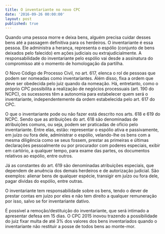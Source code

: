```yaml
---
title: O inventariante no novo CPC
date: '2016-09-26 00:00:00'
layout: post
published: true
---
```

Quando uma pessoa morre e deixa bens, alguém precisa cuidar desses bens até a passagem definitiva para os herdeiros. O inventariante é essa pessoa. Ele administra a herança, representa o espólio (conjunto de bens deixados pelo falecido) em ações judiciais ou extrajudicialmente. A responsabilidade do inventariante pelo espólio vai desde a assinatura do compromisso até o momento de homologação da partilha. 

O Novo Código de Processo Civil, no art. 617, elenca o rol de pessoas que podem ser nomeadas como inventariantes. Além disso, fixa a ordem que deve ser obedecida pelo juiz quando da nomeação. Há, entretanto, como o próprio CPC possibilita a realização de negócios processuais (art. 190 do NCPC), os sucessores têm a autonomia para estabelecer quem será o inventariante, independentemente da ordem estabelecida pelo art. 617 do CPC.

O que o inventariante pode ou não fazer está descrito nos arts. 618 e 619 do NCPC. Sendo que as atribuições do art. 618 são denominadas de atribuições comuns, ou seja, podem ser praticadas de ofício pelo inventariante. Entre elas, estão: representar o espólio ativa e passivamente, em juízo ou fora dele, administrar o espólio, velando-lhe os bens com a mesma diligência como se seus fossem, prestar as primeiras e últimas declarações pessoalmente ou por procurador com poderes especiais,  exibir em cartório, a qualquer tempo, para exame das partes, os documentos relativos ao espólio, entre outros.

Já as constantes do art. 619 são denominadas atribuições especiais, que dependem de anuência dos demais herdeiros e de autorização judicial. São exemplos: alienar bens de qualquer espécie, transigir em juízo ou fora dele, pagar dívidas do espólio, entre outras. 

O inventariante tem responsabilidade sobre os bens, tendo o dever de prestar contas em juízo por eles e não tem direito a qualquer remuneração por isso, salvo se for inventariante dativo. 

É possível a remoção/destituição do inventariante, que será intimado a apresentar defesa em 15 dias. O CPC 2015 inovou trazendo a possibilidade do juiz fixar multa de até 3% dos valores dos bens inventariados quando o inventariante não restituir a posse de todos bens ao monte-mor. 

